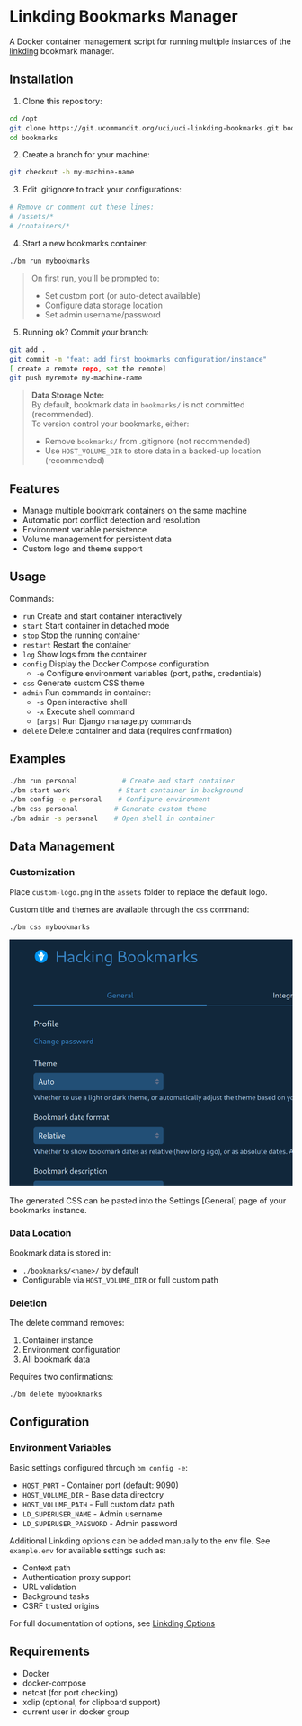 # Linkding Bookmarks Manager

A Docker container management script for running multiple instances of the [linkding](https://github.com/sissbruecker/linkding) bookmark manager.

## Installation

1. Clone this repository:
```bash
cd /opt
git clone https://git.ucommandit.org/uci/uci-linkding-bookmarks.git bookmarks
cd bookmarks
```

2. Create a branch for your machine:
```bash
git checkout -b my-machine-name
```

3. Edit .gitignore to track your configurations:
```bash
# Remove or comment out these lines:
# /assets/*
# /containers/*
```

4. Start a new bookmarks container:
```bash
./bm run mybookmarks
```

> On first run, you'll be prompted to:
> - Set custom port (or auto-detect available)
> - Configure data storage location
> - Set admin username/password

5. Running ok?  Commit your branch:
```bash
git add .
git commit -m "feat: add first bookmarks configuration/instance"
[ create a remote repo, set the remote]
git push myremote my-machine-name
```

> **Data Storage Note:**  
> By default, bookmark data in `bookmarks/` is not committed (recommended).  
> To version control your bookmarks, either:
> - Remove `bookmarks/` from .gitignore (not recommended)
> - Use `HOST_VOLUME_DIR` to store data in a backed-up location (recommended)


## Features

- Manage multiple bookmark containers on the same machine
- Automatic port conflict detection and resolution
- Environment variable persistence
- Volume management for persistent data
- Custom logo and theme support

## Usage

Commands:
- `run`       Create and start container interactively
- `start`     Start container in detached mode
- `stop`      Stop the running container
- `restart`   Restart the container
- `log`       Show logs from the container
- `config`   Display the Docker Compose configuration
  - `-e` Configure environment variables (port, paths, credentials)
- `css`       Generate custom CSS theme
- `admin`     Run commands in container:
  - `-s`      Open interactive shell
  - `-x`      Execute shell command
  - `[args]`  Run Django manage.py commands
- `delete`    Delete container and data (requires confirmation)

## Examples

```bash
./bm run personal           # Create and start container
./bm start work            # Start container in background
./bm config -e personal    # Configure environment
./bm css personal         # Generate custom theme
./bm admin -s personal    # Open shell in container
```

## Data Management

### Customization
Place `custom-logo.png` in the `assets` folder to replace the default logo.

Custom title and themes are available through the `css` command:
```bash
./bm css mybookmarks
```

<img src="custom-title-theme.png" width="600" alt="Custom Title and Theme">

The generated CSS can be pasted into the Settings [General] page of your bookmarks instance.

### Data Location
Bookmark data is stored in:
- `./bookmarks/<name>/` by default
- Configurable via `HOST_VOLUME_DIR` or full custom path

### Deletion
The delete command removes:
1. Container instance
2. Environment configuration
3. All bookmark data

Requires two confirmations:
```bash
./bm delete mybookmarks
```

## Configuration

### Environment Variables
Basic settings configured through `bm config -e`:
- `HOST_PORT` - Container port (default: 9090)
- `HOST_VOLUME_DIR` - Base data directory
- `HOST_VOLUME_PATH` - Full custom data path
- `LD_SUPERUSER_NAME` - Admin username
- `LD_SUPERUSER_PASSWORD` - Admin password

Additional Linkding options can be added manually to the env file. See `example.env` for available settings such as:
- Context path
- Authentication proxy support
- URL validation
- Background tasks
- CSRF trusted origins

For full documentation of options, see [Linkding Options](https://linkding.link/options/)

## Requirements

- Docker
- docker-compose
- netcat (for port checking)
- xclip (optional, for clipboard support)
- current user in docker group